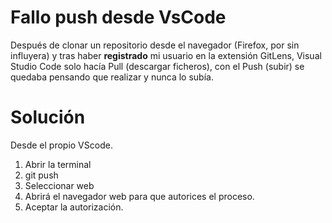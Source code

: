 # Fallo push desde VsCode
Después de clonar un repositorio desde el navegador (Firefox, por sin influyera) y tras haber **registrado** mi usuario en la extensión GitLens, Visual
Studio Code solo hacía Pull (descargar ficheros), con el Push (subir) se quedaba pensando que realizar y nunca lo subía.

# Solución
Desde el propio VScode.
1. Abrir la terminal
2. git push
3. Seleccionar web
4. Abrirá el navegador web para que autorices el proceso.
5. Aceptar la autorización.
